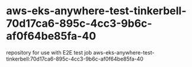 # aws-eks-anywhere-test-tinkerbell-70d17ca6-895c-4cc3-9b6c-af0f64be85fa-40
repository for use with E2E test job aws-eks-anywhere-test-tinkerbell:70d17ca6-895c-4cc3-9b6c-af0f64be85fa-40
